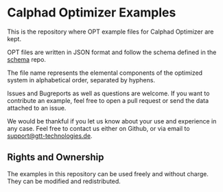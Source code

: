 # Calphad Optimizer Examples
This is the repository where OPT example files for Calphad Optimizer are kept.

OPT files are written in JSON format and follow the schema defined in the [schema](https://github.com/GTT-Technologies/calphad-optimizer-schema) repo.

The file name represents the elemental components of the optimized system in alphabetical order, separated by hyphens.

Issues and Bugreports as well as questions are welcome. If you want to contribute an example, feel free to open a pull request or send the data attached to an issue.

We would be thankful if you let us know about your use and experience in any case. Feel free to contact us either on Github, or via email to support@gtt-technologies.de.

## Rights and Ownership
The examples in this repository can be used freely and without charge. They can be modified and redistributed. 
